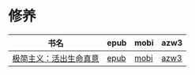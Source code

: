 # 修养

| 书名 | epub | mobi | azw3 |
| --- | --- | --- | --- |
| [极简主义：活出生命真意](http://ct.dalanmei.com/f/31084289-571784947-622c0c) | [epub](http://ct.dalanmei.com/f/31084289-571784947-622c0c) | [mobi](http://ct.dalanmei.com/f/31084289-571451344-be050f) | [azw3](http://ct.dalanmei.com/f/31084289-571885274-4cb79a) |
